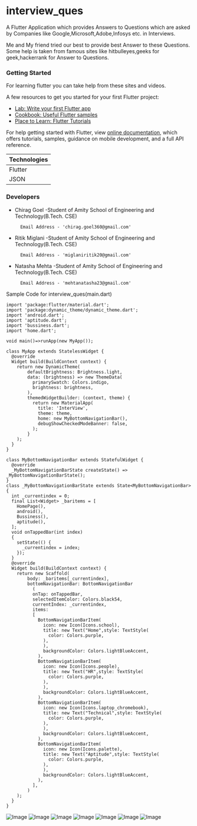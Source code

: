 # interview_ques

A Flutter Application which provides Answers to Questions which are asked by Companies like Google,Microsoft,Adobe,Infosys etc. in Interviews.

Me and My friend tried our best to provide best Answer to these Questions. Some help is taken from famous sites like hitbulleyes,geeks for geek,hackerrank for Answer to Questions. 

### Getting Started

For learning flutter you can take help from these sites and videos.

A few resources to get you started for your first Flutter project:

- [Lab: Write your first Flutter app](https://flutter.dev/docs/get-started/codelab)
- [Cookbook: Useful Flutter samples](https://flutter.dev/docs/cookbook) 
- [Place to Learn: Flutter Tutorials](https://www.youtube.com/playlist?list=PLR2qQy0Zxs_UdqAcaipPR3CG1Ly57UlhV)

For help getting started with Flutter, view
[online documentation](https://flutter.dev/docs), which offers tutorials,
samples, guidance on mobile development, and a full API reference.

Technologies|
-----------|
Flutter |
JSON |

### Developers
- Chirag Goel -Student of Amity School of Engineering and Technology(B.Tech. CSE)

        Email Address - 'chirag.goel360@gmail.com'
- Ritik Miglani -Student of Amity School of Engineering and Technology(B.Tech. CSE)

        Email Address - 'miglaniritik20@gmail.com'
- Natasha Mehta -Student of Amity School of Engineering and Technology(B.Tech. CSE)

        Email Address - 'mehtanatasha23@gmail.com'

Sample Code for interview_ques(main.dart)
```
import 'package:flutter/material.dart';
import 'package:dynamic_theme/dynamic_theme.dart';
import 'android.dart';
import 'aptitude.dart';
import 'bussiness.dart';
import 'home.dart';

void main()=>runApp(new MyApp());

class MyApp extends StatelessWidget {
  @override
  Widget build(BuildContext context) {
    return new DynamicTheme(
        defaultBrightness: Brightness.light,
        data: (brightness) => new ThemeData(
          primarySwatch: Colors.indigo,
          brightness: brightness,
        ),
        themedWidgetBuilder: (context, theme) {
          return new MaterialApp(
            title: 'InterView',
            theme: theme,
            home: new MyBottomNavigationBar(),
            debugShowCheckedModeBanner: false,
          );
        }
    );
  }
}

class MyBottomNavigationBar extends StatefulWidget {
  @override
  _MyBottomNavigationBarState createState() => _MyBottomNavigationBarState();
}
class _MyBottomNavigationBarState extends State<MyBottomNavigationBar> {
  int _currentindex = 0;
  final List<Widget> _baritems = [
    HomePage(),
    android(),
    Bussiness(),
    aptitude(),
  ];
  void onTappedBar(int index)
  {
    setState(() {
      _currentindex = index;
    });
  }
  @override
  Widget build(BuildContext context) {
    return new Scaffold(
        body: _baritems[_currentindex],
        bottomNavigationBar: BottomNavigationBar
          (
          onTap: onTappedBar,
          selectedItemColor: Colors.black54,
          currentIndex: _currentindex,
          items:
          [
            BottomNavigationBarItem(
              icon: new Icon(Icons.school),
              title: new Text("Home",style: TextStyle(
                color: Colors.purple,
              ),
              ),
              backgroundColor: Colors.lightBlueAccent,
            ),
            BottomNavigationBarItem(
              icon: new Icon(Icons.people),
              title: new Text("HR",style: TextStyle(
                color: Colors.purple,
              ),
              ),
              backgroundColor: Colors.lightBlueAccent,
            ),
            BottomNavigationBarItem(
              icon: new Icon(Icons.laptop_chromebook),
              title: new Text("Technical",style: TextStyle(
                color: Colors.purple,
              ),
              ),
              backgroundColor: Colors.lightBlueAccent,
            ),
            BottomNavigationBarItem(
              icon: new Icon(Icons.palette),
              title: new Text("Aptitude",style: TextStyle(
                color: Colors.purple,
              ),
              ),
              backgroundColor: Colors.lightBlueAccent,
            ),
          ],
        )
    );
  }
}
```
![Image ](https://i.ibb.co/565BVCG/3.jpg)
![Image ](https://i.ibb.co/9YJTfB7/1.jpg)
![Image ](https://i.ibb.co/vLRtsQk/2.jpg)
![Image ](https://i.ibb.co/JH0tLRB/5.jpg)
![Image ](https://i.ibb.co/1Q4xjTc/6.jpg)
![Image ](https://i.ibb.co/fMgK19T/7.jpg)
![Image ](https://i.ibb.co/P1yZ9BG/8.jpg)
